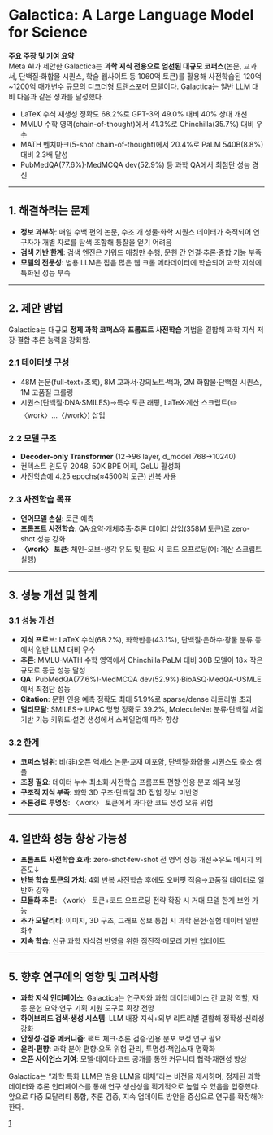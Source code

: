 # Galactica: A Large Language Model for Science

**주요 주장 및 기여 요약**  
Meta AI가 제안한 Galactica는 **과학 지식 전용으로 엄선된 대규모 코퍼스**(논문, 교과서, 단백질·화합물 시퀀스, 학술 웹사이트 등 1060억 토큰)를 활용해 사전학습된 120억~1200억 매개변수 규모의 디코더형 트랜스포머 모델이다. Galactica는 일반 LLM 대비 다음과 같은 성과를 달성했다.  
- LaTeX 수식 재생성 정확도 68.2%로 GPT-3의 49.0% 대비 40% 상대 개선  
- MMLU 수학 영역(chain-of-thought)에서 41.3%로 Chinchilla(35.7%) 대비 우수  
- MATH 벤치마크(5-shot chain-of-thought)에서 20.4%로 PaLM 540B(8.8%) 대비 2.3배 달성  
- PubMedQA(77.6%)·MedMCQA dev(52.9%) 등 과학 QA에서 최첨단 성능 경신  

***

## 1. 해결하려는 문제  
- **정보 과부하**: 매일 수백 편의 논문, 수조 개 생물·화학 시퀀스 데이터가 축적되어 연구자가 개별 자료를 탐색·조합해 통찰을 얻기 어려움  
- **검색 기반 한계**: 검색 엔진은 키워드 매칭만 수행, 문헌 간 연결·추론·종합 기능 부족  
- **모델의 전문성**: 범용 LLM은 잡음 많은 웹 크롤 메타데이터에 학습되어 과학 지식에 특화된 성능 부족  

***

## 2. 제안 방법  
Galactica는 대규모 **정제 과학 코퍼스**와 **프롬프트 사전학습** 기법을 결합해 과학 지식 저장·결합·추론 능력을 강화함.

### 2.1 데이터셋 구성  
- 48M 논문(full-text+초록), 8M 교과서·강의노트·백과, 2M 화합물·단백질 시퀀스, 1M 고품질 크롤링  
- 시퀀스(단백질·DNA·SMILES)→특수 토큰 래핑, LaTeX·계산 스크립트(✏️〈work〉…〈/work〉) 삽입

### 2.2 모델 구조  
- **Decoder-only Transformer** (12→96 layer, d_model 768→10240)  
- 컨텍스트 윈도우 2048, 50K BPE 어휘, GeLU 활성화  
- 사전학습에 4.25 epochs(≈4500억 토큰) 반복 사용  

### 2.3 사전학습 목표  
- **언어모델 손실**: 토큰 예측  
- **프롬프트 사전학습**: QA·요약·개체추출·추론 데이터 삽입(358M 토큰)로 zero-shot 성능 강화  
- **〈work〉 토큰**: 체인-오브-생각 유도 및 필요 시 코드 오프로딩(예: 계산 스크립트 실행)

***

## 3. 성능 개선 및 한계  

### 3.1 성능 개선  
- **지식 프로브**: LaTeX 수식(68.2%), 화학반응(43.1%), 단백질·은하수·광물 분류 등에서 일반 LLM 대비 우수  
- **추론**: MMLU·MATH 수학 영역에서 Chinchilla·PaLM 대비 30B 모델이 18× 작은 규모로 동급 성능 달성  
- **QA**: PubMedQA(77.6%)·MedMCQA dev(52.9%)·BioASQ·MedQA-USMLE에서 최첨단 성능  
- **Citation**: 문헌 인용 예측 정확도 최대 51.9%로 sparse/dense 리트리벌 초과  
- **멀티모달**: SMILES→IUPAC 명명 정확도 39.2%, MoleculeNet 분류·단백질 서열 기반 기능 키워드·설명 생성에서 스케일업에 따라 향상  

### 3.2 한계  
- **코퍼스 범위**: 비(非)오픈 액세스 논문·교재 미포함, 단백질·화합물 시퀀스도 축소 샘플  
- **조정 필요**: 데이터 누수 최소화·사전학습 프롬프트 편향·인용 분포 왜곡 보정  
- **구조적 지식 부족**: 화학 3D 구조·단백질 3D 접힘 정보 미반영  
- **추론경로 투명성**: 〈work〉 토큰에서 과다한 코드 생성 오류 위험  

***

## 4. 일반화 성능 향상 가능성  
- **프롬프트 사전학습 효과**: zero-shot·few-shot 전 영역 성능 개선→유도 메시지 의존도↓  
- **반복 학습 토큰의 가치**: 4회 반복 사전학습 후에도 오버핏 적음→고품질 데이터로 일반화 강화  
- **모듈화 추론**: 〈work〉 토큰+코드 오프로딩 전략 확장 시 거대 모델 한계 보완 가능  
- **추가 모달리티**: 이미지, 3D 구조, 그래프 정보 통합 시 과학 문헌·실험 데이터 일반화↑  
- **지속 학습**: 신규 과학 지식겸 반영을 위한 점진적·메모리 기반 업데이트  

***

## 5. 향후 연구에의 영향 및 고려사항  
- **과학 지식 인터페이스**: Galactica는 연구자와 과학 데이터베이스 간 교량 역할, 자동 문헌 요약·연구 기획 지원 도구로 확장 전망  
- **하이브리드 검색·생성 시스템**: LLM 내장 지식+외부 리트리벌 결합해 정확성·신뢰성 강화  
- **안정성·검증 메커니즘**: 팩트 체크·추론 검증·인용 분포 보정 연구 필요  
- **윤리·편향**: 과학 분야 편향·오독 위험 관리, 투명성·책임소재 명확화  
- **오픈 사이언스 기여**: 모델·데이터·코드 공개를 통한 커뮤니티 협력·재현성 향상  

Galactica는 “과학 특화 LLM은 범용 LLM을 대체”라는 비전을 제시하며, 정제된 과학 데이터와 추론 인터페이스를 통해 연구 생산성을 획기적으로 높일 수 있음을 입증했다. 앞으로 다중 모달리티 통합, 추론 검증, 지속 업데이트 방안을 중심으로 연구를 확장해야 한다.

[1](https://ppl-ai-file-upload.s3.amazonaws.com/web/direct-files/attachments/22370781/d7b65c79-3c31-4878-98da-be4e3d1f6394/2211.09085v1.pdf)
